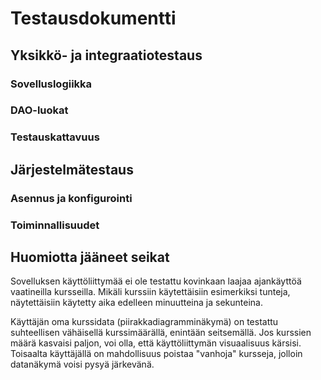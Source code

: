 # Testausdokumentti

## Yksikkö- ja integraatiotestaus

### Sovelluslogiikka

### DAO-luokat

### Testauskattavuus

## Järjestelmätestaus

### Asennus ja konfigurointi

### Toiminnallisuudet

## Huomiotta jääneet seikat
Sovelluksen käyttöliittymää ei ole testattu kovinkaan laajaa ajankäyttöä vaatineilla kursseilla. Mikäli kurssiin käytettäisiin esimerkiksi tunteja, näytettäisiin käytetty aika edelleen minuutteina ja sekunteina.

Käyttäjän oma kurssidata (piirakkadiagramminäkymä) on testattu suhteellisen vähäisellä kurssimäärällä, enintään seitsemällä. Jos kurssien määrä kasvaisi paljon, voi olla, että käyttöliittymän visuaalisuus kärsisi. Toisaalta käyttäjällä on mahdollisuus poistaa "vanhoja" kursseja, jolloin datanäkymä voisi pysyä järkevänä.
